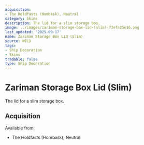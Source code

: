 ```yaml
---
acquisition:
- The Holdfasts (Hombask), Neutral
category: Skins
description: The lid for a slim storage box.
image: ../images/zariman-storage-box-lid-(slim)-73efa25e16.png
last_updated: '2025-09-17'
name: Zariman Storage Box Lid (Slim)
source: WFCD
tags:
- Ship Decoration
- Skins
tradable: false
type: Ship Decoration
---
```


# Zariman Storage Box Lid (Slim)

The lid for a slim storage box.

## Acquisition

Available from:
- The Holdfasts (Hombask), Neutral

